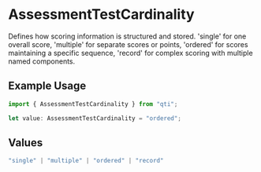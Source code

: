 # AssessmentTestCardinality

Defines how scoring information is structured and stored. 'single' for one overall score, 'multiple' for separate scores or points, 'ordered' for scores maintaining a specific sequence, 'record' for complex scoring with multiple named components.

## Example Usage

```typescript
import { AssessmentTestCardinality } from "qti";

let value: AssessmentTestCardinality = "ordered";
```

## Values

```typescript
"single" | "multiple" | "ordered" | "record"
```